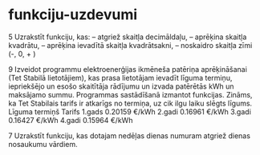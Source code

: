 # funkciju-uzdevumi
5  Uzrakstīt funkciju, kas:
–        atgriež skaitļa decimāldaļu,
–        aprēķina skaitļa kvadrātu,
–        aprēķina ievadītā skaitļa kvadrātsakni,
–        noskaidro skaitļa zīmi (-, 0, + )

9  Izveidot programmu elektroenerģijas ikmēneša patēriņa aprēķināšanai (Tet Stabilā lietotājiem), kas prasa lietotājam ievadīt līguma termiņu, iepriekšējo un esošo skaitītāja rādījumu un izvada patērētās kWh un maksājamo summu. Programmas sastādīšanā izmantot funkcijas.
Zināms, ka Tet Stabilais tarifs ir atkarīgs no termiņa, uz cik ilgu laiku slēgts līgums.
Līguma termiņš
Tarifs
1.gads
0.20159 €/kWh
2.gadi
0.16961 €/kWh
3.gadi
0.16427 €/kWh
4.gadi
0.15964 €/kWh

7 Uzrakstīt funkciju, kas dotajam nedēļas dienas numuram atgriež dienas nosaukumu vārdiem.